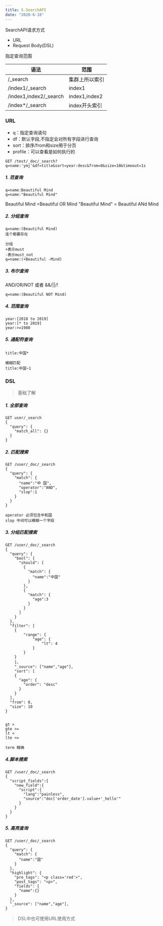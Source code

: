 ```yaml
---
title: 5.SearchAPI
date: "2020-6-18"
---
```


SearchAPI请求方式
- URL
- Request Body(DSL)


指定查询范围

语法 | 范围
---|---
/_search | 集群上所以索引
/index1/_search  | index1
/index1,index2/_search | index1,index2
/index*/_search  | index开头索引


### URL
- q：指定查询语句
- df：默认字段,不指定会对所有字段进行查询
- sort：排序/from和size用于分页
- profile：可以查看是如何执行的

```
GET /test/_doc/_search?q=name:'ymj'&df=title&sort=year:desc&from=0&size=10&timeout=1s
```

##### 1. 范查询
```
q=name:Beautiful Mind
q=name:"Beautiful Mind"
```
Beautiful Mind =Beautiful OR Mind
"Beautiful Mind" = Beautiful ANd Mind

##### 2. 分组查询
```
q=name:(Beautiful Mind)
连个都要存在

分组
+表示must
-表示must_not
q=name:(+Beautiful -Mind)
```

##### 3. 布尔查询
AND/OR/NOT 或者 &&/||/!
```
q=name:(Beautiful NOT Mind)
```

##### 4. 范围查询
```
year:[2018 to 2019]
year:[* to 2019]
year:>=1980
```

##### 5. 通配符查询
```
title:中国*

模糊匹配
title:中国~1
```


### DSL
> 基础了解

##### 1. 全部查询
```
GET user/_search
{
  "query": {
    "match_all": {}
  }
}
```

##### 2. 匹配搜索
```
GET /user/_doc/_search
{
  "query": {
    "match": {
      "name":"中 国",
      "operator":"AND",
      "slop":1
    }
  }
}

operator 必须包含中和国
slop 中间可以模糊一个字段
```

##### 3. 分组匹配搜索

```
GET /user/_doc/_search
{
  "query": {
    "bool": {
      "should": [
        {
          "match": {
            "name":"中国"
          }
        },
        {
          "match": {
            "age":3
          }
        }
      ]
    }
  },
  "filter": [
    {
        "range": {
            "age": {
                "lt": 4
            }
        }
    }
    ]，
    "_source": ["name","age"],
    "sort": [
    {
      "age": {
        "order": "desc"
      }
    }
  ],
  "from": 0,
  "size": 10
}


gt > 
gte >=
lt <
lte <=

term 精确
```

##### 4.脚本搜索
```
GET /user/_doc/_search
{
  "script_fields":{
    "new_field":{
      "script":{
        "lang":"painless",
        "source":"doc['order_date'].value+'_hello'"
      }
    }
  }
}
```


##### 5. 高亮查询
```
GET /user/_doc/_search
{
  "query": {
    "match": {
      "name":"国" 
    }
  },
  "highlight": {
    "pre_tags": "<p class='red'>",
    "post_tags": "<p>", 
    "fields": {
      "name":{}
    }
  }, 
  "_source": ["name","age"],
}
```

> DSL中也可使用URL使用方式